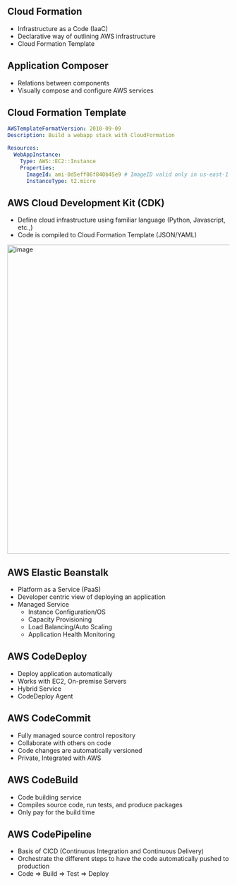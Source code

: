 ## Cloud Formation
- Infrastructure as a Code (IaaC)
- Declarative way of outlining AWS infrastructure
- Cloud Formation Template

## Application Composer
- Relations between components
- Visually compose and configure AWS services

## Cloud Formation Template
```yaml
AWSTemplateFormatVersion: 2010-09-09
Description: Build a webapp stack with CloudFormation

Resources:
  WebAppInstance:
    Type: AWS::EC2::Instance
    Properties:
      ImageId: ami-0d5eff06f840b45e9 # ImageID valid only in us-east-1 region
      InstanceType: t2.micro
```

## AWS Cloud Development Kit (CDK)
- Define cloud infrastructure using familiar language (Python, Javascript, etc.,)
- Code is compiled to Cloud Formation Template (JSON/YAML)

<img width="700" alt="image" src="https://github.com/user-attachments/assets/9482f05e-6a81-4726-8e51-fa072682cc6d">

## AWS Elastic Beanstalk
- Platform as a Service (PaaS)
- Developer centric view of deploying an application
- Managed Service
  - Instance Configuration/OS
  - Capacity Provisioning
  - Load Balancing/Auto Scaling
  - Application Health Monitoring

## AWS CodeDeploy
- Deploy application automatically
- Works with EC2, On-premise Servers
- Hybrid Service
- CodeDeploy Agent

## AWS CodeCommit
- Fully managed source control repository
- Collaborate with others on code
- Code changes are automatically versioned
- Private, Integrated with AWS

## AWS CodeBuild
- Code building service
- Compiles source code, run tests, and produce packages
- Only pay for the build time

## AWS CodePipeline
- Basis of CICD (Continuous Integration and Continuous Delivery)
- Orchestrate the different steps to have the code automatically pushed to production
- Code => Build => Test => Deploy
